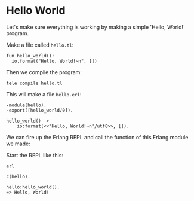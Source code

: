 # Hello World

Let's make sure everything is working by making a simple 'Hello, World!' program.

Make a file called `hello.tl`:

```
fun hello_world():
  io.format("Hello, World!~n", [])
```

Then we compile the program:

```
tele compile hello.tl
```

This will make a file `hello.erl`:

```
-module(hello).
-export([hello_world/0]).

hello_world() ->
    io:format(<<"Hello, World!~n"/utf8>>, []).
```

We can fire up the Erlang REPL and call the function of this Erlang module we made:

Start the REPL like this:
```
erl
```

```
c(hello).

hello:hello_world().
=> Hello, World!

```
